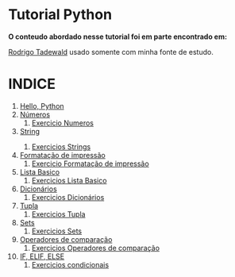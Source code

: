 <h1>Tutorial Python</h1>

<strong>O conteudo abordado nesse tutorial foi em parte encontrado em:</strong>
<p><a href = "https://nbviewer.jupyter.org/github/rtadewald/Python-Completo-UDEMY/tree/master/Notebooks%20Traduzidos/">Rodrigo Tadewald</a> usado somente com minha fonte de estudo.</p>



<h1>INDICE</h1>

<ol>
  <li><a href = "https://github.com/TassioSales/TutorialPython/blob/master/Notebooks/Hello_Python.ipynb">Hello, Python</a></li>
  <li><a href = "https://github.com/TassioSales/TutorialPython/blob/master/Notebooks/N%C3%BAmeros.ipynb">Números</a>
  <ol>
    <li><a href = "https://github.com/TassioSales/TutorialPython/blob/master/Exercicios%20Notebooks/exercicios_numeros.ipynb">Exercicio Numeros</a></li>
  </ol>
    </li>
  <li><a href = "https://github.com/TassioSales/TutorialPython/blob/master/Notebooks/Strins.ipynb">String<a></li>
  <ol>
    <li><a href = "https://github.com/TassioSales/TutorialPython/blob/master/Exercicios%20Notebooks/exercicio_string_um.ipynb">Exercicios Strings<a></li>
  </ol>
  <li><a href = "https://github.com/TassioSales/TutorialPython/blob/master/Notebooks/Formacao_de_impress%C3%A3o.ipynb">Formatação de impressão</a>
    <ol>
      <li><a = href = "https://github.com/TassioSales/TutorialPython/blob/master/Exercicios%20Notebooks/exercicio_formatacar_impressao.ipynb">Exercicio Formatação de impressão</a>
      </li>
    </ol>
    </li>
  <li><a href = "https://github.com/TassioSales/TutorialPython/blob/master/Notebooks/Listas.ipynb">Lista Basico</a>
       <ol>
         <li><a href = "https://github.com/TassioSales/TutorialPython/blob/master/Exercicios%20Notebooks/exercicio_lista.ipynb">Exercicios Lista Basico</a>
         </li>
       </ol>
  </li>
  <li><a = href = "https://github.com/TassioSales/TutorialPython/blob/master/Notebooks/Dicionarios.ipynb">Dicionários</a>
    <ol>
      <li><a href = "https://github.com/TassioSales/TutorialPython/blob/master/Exercicios%20Notebooks/exercicios_dicionario.ipynb">Exercicios Dicionários</a></li>
    </ol>
    </li>
  <li><a = href = "https://github.com/TassioSales/TutorialPython/blob/master/Notebooks/tuplas.ipynb">Tupla</a>
    <ol>
      <li><a href = "https://github.com/TassioSales/TutorialPython/blob/master/Exercicios%20Notebooks/exercicios_tupla.ipynb">Exercicios Tupla</a></li>
    </ol>
    </li>
  <li><a = href = "https://github.com/TassioSales/TutorialPython/blob/master/Notebooks/sets.ipynb">Sets</a>
    <ol>
      <li><a href = "https://github.com/TassioSales/TutorialPython/blob/master/Exercicios%20Notebooks/exercicio_set.ipynb">Exercicios Sets</a></li>
    </ol>
    </li>
  <li><a = href = "https://github.com/TassioSales/TutorialPython/blob/master/Notebooks/Operadores_de_compara%C3%A7%C3%A3o.ipynb">Operadores de comparação</a>
    <ol>
      <li><a href = "https://github.com/TassioSales/TutorialPython/blob/master/Exercicios%20Notebooks/exercicio_operadores_de_comparacao.ipynb">Exercicios Operadores de comparação</a></li>
    </ol>
    </li>
  <li><a = href = "https://github.com/TassioSales/TutorialPython/blob/master/Notebooks/if_elif_else.ipynb">IF, ELIF, ELSE</a>
    <ol>
      <li><a href = "https://github.com/TassioSales/TutorialPython/blob/master/Exercicios%20Notebooks/exercicios_condicionais.ipynb">Exercicios condicionais</a></li>
    </ol>
    </li>
</ol>
